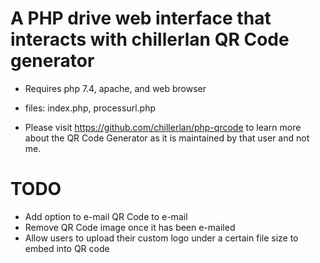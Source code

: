 # A PHP drive web interface that interacts with chillerlan QR Code generator

* Requires php 7.4, apache, and web browser

* files: index.php, processurl.php 

* Please visit https://github.com/chillerlan/php-qrcode to learn more about the QR Code Generator as it is maintained by that user and not me.

# TODO 

* Add option to e-mail QR Code to e-mail
* Remove QR Code image once it has been e-mailed
* Allow users to upload their custom logo under a certain file size to embed into QR code
